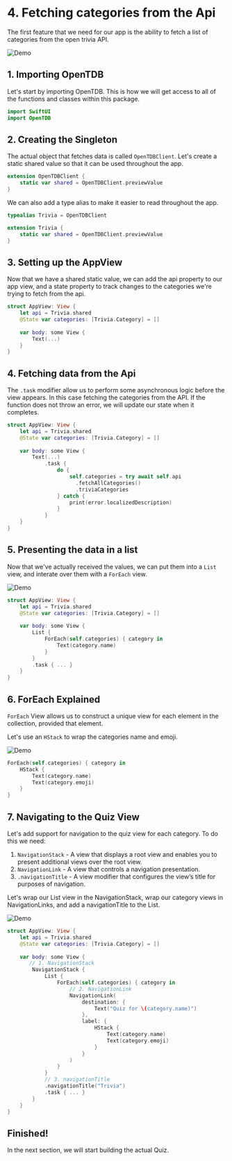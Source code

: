 # 4. Fetching categories from the Api

The first feature that we need for our app is the ability to fetch a list of categories from the open trivia API. 

![Demo](./swift_14.png)

## 1. Importing OpenTDB

Let's start by importing OpenTDB. This is how we will get access to all of the functions and classes within this package.

```swift
import SwiftUI
import OpenTDB
```

## 2. Creating the Singleton

The actual object that fetches data is called `OpenTDBClient`. Let's create a static shared value so that it can be used throughout the app. 

```swift
extension OpenTDBClient {
    static var shared = OpenTDBClient.previewValue
}
```

We can also add a type alias to make it easier to read throughout the app.

```swift
typealias Trivia = OpenTDBClient

extension Trivia {
    static var shared = OpenTDBClient.previewValue
}
```

## 3. Setting up the AppView

Now that we have a shared static value, we can add the api property to our app view, and a state property to track changes to the categories we're trying to fetch from the api.

```swift
struct AppView: View {
    let api = Trivia.shared
    @State var categories: [Trivia.Category] = []
    
    var body: some View {
        Text(...)
    }
}
```

## 4. Fetching data from the Api

The `.task` modifier allow us to perform some asynchronous logic before the view appears. In this case fetching the categories from the API. If the function does not throw an error, we will update our state when it completes.

```swift
struct AppView: View {
    let api = Trivia.shared
    @State var categories: [Trivia.Category] = []
    
    var body: some View {
        Text(...)
            .task {
                do {
                    self.categories = try await self.api
                      .fetchAllCategories()
                      .triviaCategories
                } catch {
                    print(error.localizedDescription)
                }
            }
    }
}
```

## 5. Presenting the data in a list

Now that we've actually received the values, we can put them into a `List` view, and interate over them with a `ForEach` view.

![Demo](./swift_15.png)

```swift
struct AppView: View {
    let api = Trivia.shared
    @State var categories: [Trivia.Category] = []
    
    var body: some View {
        List {
            ForEach(self.categories) { category in
                Text(category.name)
            }
        }
        .task { ... }
    }
}
```

## 6. ForEach Explained

`ForEach` View allows us to construct a unique view for each element in the collection, provided that element. 

Let's use an `HStack` to wrap the categories name and emoji.

![Demo](./swift_16.png)

```swift
ForEach(self.categories) { category in
    HStack {
        Text(category.name)
        Text(category.emoji)
    }
}
```

## 7. Navigating to the Quiz View

Let's add support for navigation to the quiz view for each category. To do this we need:
1. `NavigationStack` - A view that displays a root view and enables you to present additional views over the root view.
2. `NavigationLink` - A view that controls a navigation presentation.
3. `.navigationTitle` - A view modifier that configures the view’s title for purposes of navigation.

Let's wrap our List view in the NavigationStack, wrap our category views in NavigationLinks, and add a navigationTitle to the List.

![Demo](./NavigationStack.gif)

```swift
struct AppView: View {
    let api = Trivia.shared
    @State var categories: [Trivia.Category] = []
    
    var body: some View {
       // 1. NavigationStack
        NavigationStack {
            List {
                ForEach(self.categories) { category in
                    // 2. NavigationLink
                    NavigationLink(
                        destination: {
                            Text("Quiz for \(category.name)")
                        },
                        label: {
                            HStack {
                                Text(category.name)
                                Text(category.emoji)
                            }
                        }
                    )
                }
            }
            // 3. navigationTitle
            .navigationTitle("Trivia")
            .task { ... }
        }
    }
}
```

## Finished!

In the next section, we will start building the actual Quiz.
